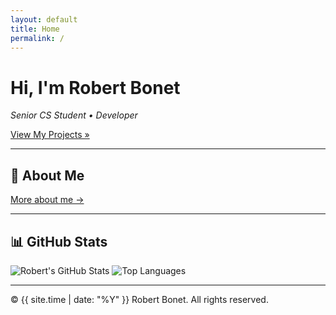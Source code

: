 ```yaml
---
layout: default
title: Home
permalink: /
---
```


# Hi, I'm Robert Bonet  
_Senior CS Student • Developer_

[View My Projects »](/projects/)

---

## 👋 About Me

[More about me →](/about/)

---

## 📊 GitHub Stats

<img src="https://github-readme-stats.vercel.app/api?username=Nerkled&show_icons=true&theme=dark&hide_border=true" alt="Robert's GitHub Stats" />

<img src="https://github-readme-stats.vercel.app/api/top-langs/?username=Nerkled&layout=compact&theme=dark&hide_border=true" alt="Top Languages" />

---

© {{ site.time | date: "%Y" }} Robert Bonet. All rights reserved.
